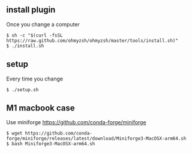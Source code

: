## install plugin
Once you change a computer
```
$ sh -c "$(curl -fsSL https://raw.github.com/ohmyzsh/ohmyzsh/master/tools/install.sh)"
$ ./install.sh
```
## setup
Every time you change
```
$ ./setup.sh
```

## M1 macbook case
Use miniforge https://github.com/conda-forge/miniforge
```
$ wget https://github.com/conda-forge/miniforge/releases/latest/download/Miniforge3-MacOSX-arm64.sh
$ bash Miniforge3-MacOSX-arm64.sh
```
